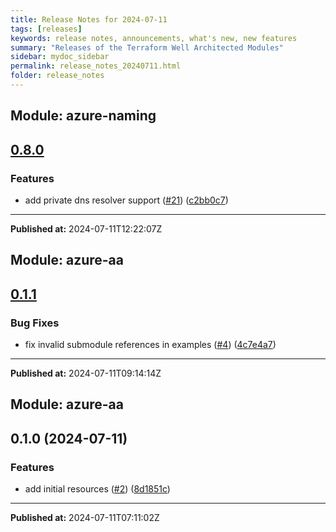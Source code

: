 ```yaml
---
title: Release Notes for 2024-07-11
tags: [releases]
keywords: release notes, announcements, what's new, new features
summary: "Releases of the Terraform Well Architected Modules"
sidebar: mydoc_sidebar
permalink: release_notes_20240711.html
folder: release_notes
---
```


## Module: azure-naming
## [0.8.0](https://github.com/CloudNationHQ/terraform-azure-naming/releases/tag/v0.8.0)


### Features

* add private dns resolver support ([#21](https://github.com/CloudNationHQ/terraform-azure-naming/issues/21)) ([c2bb0c7](https://github.com/CloudNationHQ/terraform-azure-naming/commit/c2bb0c71f2f0d586a9878ffd633f872a2aec9968))

---

**Published at:** 2024-07-11T12:22:07Z

## Module: azure-aa
## [0.1.1](https://github.com/CloudNationHQ/terraform-azure-aa/releases/tag/v0.1.1)


### Bug Fixes

* fix invalid submodule references in examples ([#4](https://github.com/CloudNationHQ/terraform-azure-aa/issues/4)) ([4c7e4a7](https://github.com/CloudNationHQ/terraform-azure-aa/commit/4c7e4a73ea7584bde75539aab16ffdecb559ab32))

---

**Published at:** 2024-07-11T09:14:14Z

## Module: azure-aa
## 0.1.0 (2024-07-11)


### Features

* add initial resources ([#2](https://github.com/CloudNationHQ/terraform-azure-aa/releases/tag/v0.1.0)) ([8d1851c](https://github.com/CloudNationHQ/terraform-azure-aa/commit/8d1851cc497f2d31cad5c31eaf71ee4e072f46c9))

---

**Published at:** 2024-07-11T07:11:02Z

